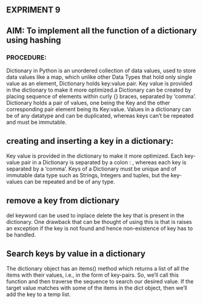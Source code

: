 ## EXPRIMENT 9
## AIM: To implement all the function of a dictionary using hashing
### PROCEDURE: 
Dictionary in Python is an unordered collection of data values, used to store data values like a map, which unlike other Data Types that hold only single value as an element, Dictionary holds key:value pair. Key value is provided in the dictionary to make it more optimized.a Dictionary can be created by placing sequence of elements within curly {} braces, separated by ‘comma’. Dictionary holds a pair of values, one being the Key and the other corresponding pair element being its Key:value. Values in a dictionary can be of any datatype and can be duplicated, whereas keys can’t be repeated and must be immutable.


## creating and inserting a key in a dictionary: 
Key value is provided in the dictionary to make it more optimized. Each key-value pair in a Dictionary is separated by a colon : , whereas each key is separated by a ‘comma’. Keys of a Dictionary must be unique and of immutable data type such as Strings, Integers and tuples, but the key-values can be repeated and be of any type.
## remove a key from dictionary
del keyword can be used to inplace delete the key that is present in the dictionary. One drawback that can be thought of using this is that is raises an exception if the key is not found and hence non-existence of key has to be handled.
## Search keys by value in a dictionary
The dictionary object has an items() method which returns a list of all the items with their values, i.e., in the form of key-pairs. So, we’ll call this function and then traverse the sequence to search our desired value.
If the target value matches with some of the items in the dict object, then we’ll add the key to a temp list.


